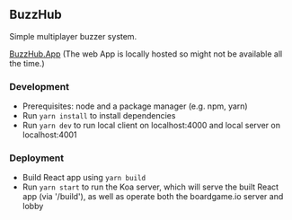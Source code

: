 ## BuzzHub

Simple multiplayer buzzer system.

[BuzzHub.App](https://web.abhimanyurajeesh.buzz/)
(The web App is locally hosted so might not be available all the time.)

### Development

- Prerequisites: node and a package manager (e.g. npm, yarn)
- Run `yarn install` to install dependencies
- Run `yarn dev` to run local client on localhost:4000 and local server on localhost:4001

### Deployment

- Build React app using `yarn build`
- Run `yarn start` to run the Koa server, which will serve the built React app (via '/build'), as well as operate both the boardgame.io server and lobby
